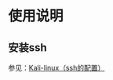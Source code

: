 # 使用说明

## 安装ssh

参见：[Kali-linux（ssh的配置）](https://blog.csdn.net/SouthWind0/article/details/80636337) 

